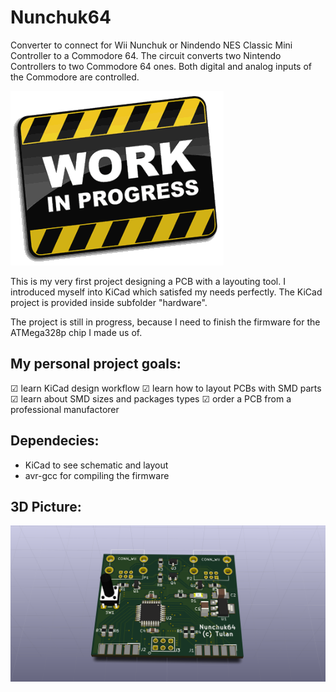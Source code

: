 Nunchuk64
==============
Converter to connect for Wii Nunchuk or Nindendo NES Classic Mini Controller 
to a Commodore 64. The circuit converts two Nintendo Controllers to two 
Commodore 64 ones. Both digital and analog inputs of the Commodore are 
controlled.

![Work in Progress](work.gif)

This is my very first project designing a PCB with a layouting tool.
I introduced myself into KiCad which satisfed my needs perfectly.
The KiCad project is provided inside subfolder "hardware".

The project is still in progress, because I need to finish the firmware for the 
ATMega328p chip I made us of.

My personal project goals:
--------------
☑ learn KiCad design workflow
☑ learn how to layout PCBs with SMD parts
☑ learn about SMD sizes and packages types
☑ order a PCB from a professional manufactorer

Dependecies:
--------------
- KiCad to see schematic and layout
- avr-gcc for compiling the firmware

3D Picture:
--------------
![3d Picture](nunchuk64.png)
